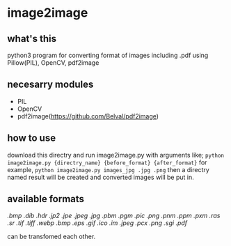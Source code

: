 # image2image
## what's this
python3 program for converting format of images including .pdf using Pillow(PIL), OpenCV, pdf2image

## necesarry modules
- PIL
- OpenCV
- pdf2image(https://github.com/Belval/pdf2image)

## how to use
download this directry and run image2image.py with arguments like;
`python image2image.py {directry_name} {before_format} {after_format}`
for example, `python image2image.py images_jpg .jpg .png`
then a directry named result will be created and converted images will be put in.

## available formats
*.bmp .dib .hdr .jp2 .jpe .jpeg .jpg .pbm .pgm .pic .png .pnm .ppm .pxm .ras .sr .tif .tiff .webp .bmp .eps .gif .ico .im .jpeg .pcx .png .sgi .pdf*

can be transfomed each other.
